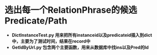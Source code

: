# 选出每一个RelationPhrase的候选Predicate/Path
- **DictInstanceTest.py 用来把所有instanceid以及predicateid插入到dict中，主要为了测试时间，结果在record中**
- **GetIdByUrl.py 包含两个主要函数，用来从数据库中找ins以及Pred的Id** 

